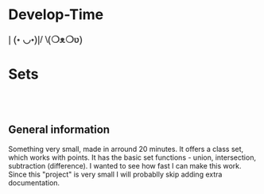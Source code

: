 Develop-Time
============
<div style="color:rgb(68,68,68);font-family:'HelveticaNeue',HelveticaNeue,Helvetica,Arial,sans-serif;font-size:19px;font-weight:bold;line-height:28px;">| (• ◡•)|/ \(❍ᴥ❍ʋ)</div> 

<h1>Sets</h1>
<br/><br/>
<h2>General information</h2>
<p>
Something very small, made in arround 20 minutes. It offers a class set, which works with points.
It has the basic set functions - union, intersection, subtraction (difference). 
I wanted to see how fast I can make this work. Since this "project" is very small I will probablly skip 
adding extra documentation.
</p>

